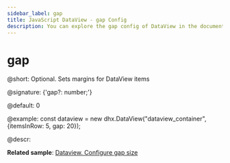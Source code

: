 ```yaml
---
sidebar_label: gap
title: JavaScript DataView - gap Config 
description: You can explore the gap config of DataView in the documentation of the DHTMLX JavaScript UI library. Browse developer guides and API reference, try out code examples and live demos, and download a free 30-day evaluation version of DHTMLX Suite.
---
```


# gap

@short: Optional. Sets margins for DataView items

@signature: {'gap?: number;'}

@default: 0

@example:
const dataview = new dhx.DataView("dataview_container", {itemsInRow: 5, gap: 20});

@descr:

**Related sample**: [Dataview. Configure gap size](https://snippet.dhtmlx.com/ozsuww1q)

[comment]: # (@related: dataview/configuration.md#margins-around-dataview-items)
